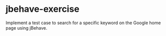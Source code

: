 # jbehave-exercise
Implement a test case to search for a specific keyword on the Google home page using jBehave.

